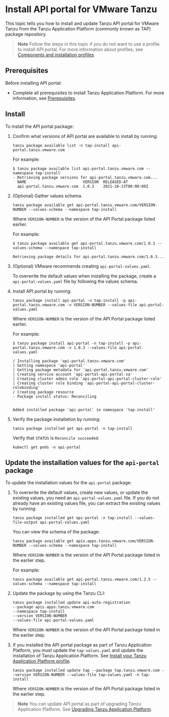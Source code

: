 # Install API portal for VMware Tanzu

This topic tells you how to install and update Tanzu API portal for VMware Tanzu
from the Tanzu Application Platform (commonly known as TAP) package repository.

>**Note** Follow the steps in this topic if you do not want to use a profile to install API portal.
For more information about profiles, see [Components and installation profiles](../about-package-profiles.hbs.md).

## <a id='prereqs'></a>Prerequisites

Before installing API portal:

- Complete all prerequisites to install Tanzu Application Platform. For more information, see [Prerequisites](../prerequisites.md).

## <a id='install'></a> Install

To install the API portal package:

1. Confirm what versions of API portal are available to install by running:

    ```console
    tanzu package available list -n tap-install api-portal.tanzu.vmware.com
    ```

    For example:

    ```console
    $ tanzu package available list api-portal.tanzu.vmware.com --namespace tap-install
    - Retrieving package versions for api-portal.tanzu.vmware.com...
      NAME                         VERSION  RELEASED-AT
      api-portal.tanzu.vmware.com  1.0.3    2021-10-13T00:00:00Z
    ```

2. (Optional) Gather values schema.

    ```console
    tanzu package available get api-portal.tanzu.vmware.com/VERSION-NUMBER --values-schema --namespace tap-install
    ```

    Where `VERSION-NUMBER` is the version of the API Portal package listed earlier.

    For example:

    ```console
    $ tanzu package available get api-portal.tanzu.vmware.com/1.0.3 --values-schema --namespace tap-install

    Retrieving package details for api-portal.tanzu.vmware.com/1.0.3...
    ```

3. (Optional) VMware recommends creating `api-portal-values.yaml`.

   To overwrite the default values when installing the package, create a `api-portal-values.yaml` file by following the values schema.

4. Install API portal by running:

    ```console
    tanzu package install api-portal -n tap-install -p api-portal.tanzu.vmware.com -v VERSION-NUMBER --values-file api-portal-values.yaml
    ```

    Where `VERSION-NUMBER` is the version of the API Portal package listed earlier.

    For example:

    ```console
    $ tanzu package install api-portal -n tap-install -p api-portal.tanzu.vmware.com -v 1.0.3 --values-file api-portal-values.yaml

    / Installing package 'api-portal.tanzu.vmware.com'
    | Getting namespace 'api-portal'
    | Getting package metadata for 'api-portal.tanzu.vmware.com'
    | Creating service account 'api-portal-api-portal-sa'
    | Creating cluster admin role 'api-portal-api-portal-cluster-role'
    | Creating cluster role binding 'api-portal-api-portal-cluster-rolebinding'
    / Creating package resource
    - Package install status: Reconciling


    Added installed package 'api-portal' in namespace 'tap-install'
    ```

5. Verify the package installation by running:

    ```console
    tanzu package installed get api-portal -n tap-install
    ```

    Verify that `STATUS` is `Reconcile succeeded`:

    ```console
    kubectl get pods -n api-portal
    ```

## <a id='update-values'></a>Update the installation values for the `api-portal` package

To update the installation values for the `api-portal` package:

1. To overwrite the default values, create new values, or update the existing values, you need an
   `api-portal-values.yaml` file. If you do not already have an existing values file, you can extract the existing values by running:

    ```console
    tanzu package installed get api-portal -n tap-install --values-file-output api-portal-values.yaml
    ```

    You can view the schema of the package:

    ```console
    tanzu package available get apis.apps.tanzu.vmware.com/VERSION-NUMBER --values-schema --namespace tap-install
    ```

    Where `VERSION-NUMBER` is the version of the API Portal package listed in the earlier step.

    For example:

    ```console
    tanzu package available get api-portal.tanzu.vmware.com/1.2.5 --values-schema --namespace tap-install
    ```

2. Update the package by using the Tanzu CLI:

    ```console
    tanzu package installed update api-auto-registration
    --package apis.apps.tanzu.vmware.com
    --namespace tap-install
    --version VERSION-NUMBER
    --values-file api-portal-values.yaml
    ```

    Where `VERSION-NUMBER` is the version of the API Portal package listed in the earlier step.

3. If you installed the API portal package as part of Tanzu Application Platform, you must update the `tap-values.yaml` and update the installation of Tanzu Application Platform.
See [Install your Tanzu Application Platform profile](../install-online/profile.hbs.md#install-profile).

    ```console
    tanzu package installed update tap --package tap.tanzu.vmware.com --version VERSION-NUMBER --values-file tap-values.yaml -n tap-install
    ```

    Where `VERSION-NUMBER` is the version of the API Portal package listed in the earlier step.

>**Note** You can update API portal as part of upgrading Tanzu Application Platform. See [Upgrading Tanzu Application Platform](../upgrading.hbs.md).
